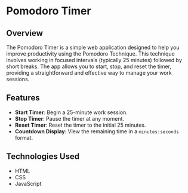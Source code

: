 # Pomodoro Timer

## Overview

The Pomodoro Timer is a simple web application designed to help you improve productivity using the Pomodoro Technique. This technique involves working in focused intervals (typically 25 minutes) followed by short breaks. The app allows you to start, stop, and reset the timer, providing a straightforward and effective way to manage your work sessions.

## Features

- **Start Timer**: Begin a 25-minute work session.
- **Stop Timer**: Pause the timer at any moment.
- **Reset Timer**: Reset the timer to the initial 25 minutes.
- **Countdown Display**: View the remaining time in a `minutes:seconds` format.

## Technologies Used

- HTML
- CSS
- JavaScript

